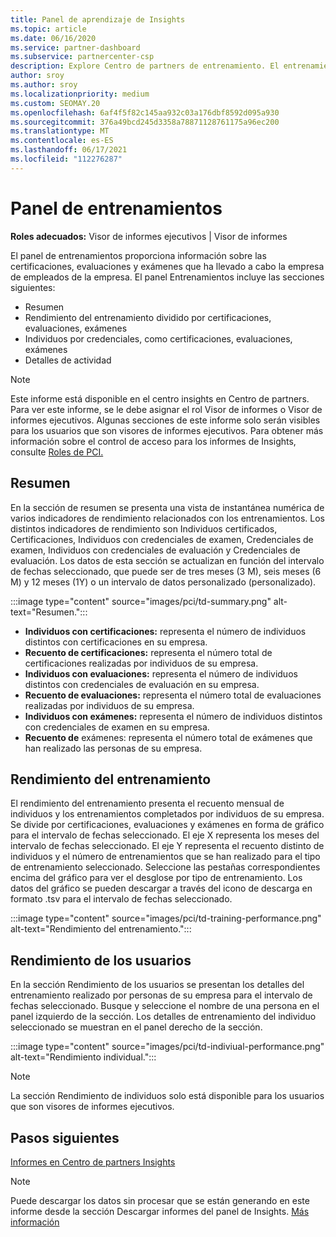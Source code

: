 ```yaml
---
title: Panel de aprendizaje de Insights
ms.topic: article
ms.date: 06/16/2020
ms.service: partner-dashboard
ms.subservice: partnercenter-csp
description: Explore Centro de partners de entrenamiento. El entrenamiento es uno de los informes disponibles en el área Centro de partners Insights (PCI).
author: sroy
ms.author: sroy
ms.localizationpriority: medium
ms.custom: SEOMAY.20
ms.openlocfilehash: 6af4f5f82c145aa932c03a176dbf8592d095a930
ms.sourcegitcommit: 376a49bcd245d3358a78871128761175a96ec200
ms.translationtype: MT
ms.contentlocale: es-ES
ms.lasthandoff: 06/17/2021
ms.locfileid: "112276287"
---
```

# <a name="trainings-dashboard"></a>Panel de entrenamientos

**Roles adecuados:** Visor de informes ejecutivos | Visor de informes

El panel de entrenamientos proporciona información sobre las certificaciones, evaluaciones y exámenes que ha llevado a cabo la empresa de empleados de la empresa. El panel Entrenamientos incluye las secciones siguientes:

- Resumen
- Rendimiento del entrenamiento dividido por certificaciones, evaluaciones, exámenes
- Individuos por credenciales, como certificaciones, evaluaciones, exámenes
- Detalles de actividad

>[!NOTE] 
>Este informe está disponible en el centro insights en Centro de partners. Para ver este informe, se le debe asignar el rol Visor de informes o Visor de informes ejecutivos. Algunas secciones de este informe solo serán visibles para los usuarios que son visores de informes ejecutivos. Para obtener más información sobre el control de acceso para los informes de Insights, consulte [Roles de PCI.](pci-roles.md)

## <a name="summary"></a>Resumen

En la sección de resumen se presenta una vista de instantánea numérica de varios indicadores de rendimiento relacionados con los entrenamientos. Los distintos indicadores de rendimiento son Individuos certificados, Certificaciones, Individuos con credenciales de examen, Credenciales de examen, Individuos con credenciales de evaluación y Credenciales de evaluación. Los datos de esta sección se actualizan en función del intervalo de fechas seleccionado, que puede ser de tres meses (3 M), seis meses (6 M) y 12 meses (1Y) o un intervalo de datos personalizado (personalizado). 

:::image type="content" source="images/pci/td-summary.png" alt-text="Resumen.":::

- **Individuos con certificaciones:** representa el número de individuos distintos con certificaciones en su empresa.
- **Recuento de certificaciones:** representa el número total de certificaciones realizadas por individuos de su empresa.
- **Individuos con evaluaciones:** representa el número de individuos distintos con credenciales de evaluación en su empresa. 
- **Recuento de evaluaciones:** representa el número total de evaluaciones realizadas por individuos de su empresa.
- **Individuos con exámenes:** representa el número de individuos distintos con credenciales de examen en su empresa. 
- **Recuento de** exámenes: representa el número total de exámenes que han realizado las personas de su empresa.

## <a name="training-performance"></a>Rendimiento del entrenamiento

El rendimiento del entrenamiento presenta el recuento mensual de individuos y los entrenamientos completados por individuos de su empresa. Se divide por certificaciones, evaluaciones y exámenes en forma de gráfico para el intervalo de fechas seleccionado. El eje X representa los meses del intervalo de fechas seleccionado. El eje Y representa el recuento distinto de individuos y el número de entrenamientos que se han realizado para el tipo de entrenamiento seleccionado. Seleccione las pestañas correspondientes encima del gráfico para ver el desglose por tipo de entrenamiento. Los datos del gráfico se pueden descargar a través del icono de descarga en formato .tsv para el intervalo de fechas seleccionado.

:::image type="content" source="images/pci/td-training-performance.png" alt-text="Rendimiento del entrenamiento.":::

## <a name="individuals-performance"></a>Rendimiento de los usuarios

En la sección Rendimiento de los usuarios se presentan los detalles del entrenamiento realizado por personas de su empresa para el intervalo de fechas seleccionado. Busque y seleccione el nombre de una persona en el panel izquierdo de la sección. Los detalles de entrenamiento del individuo seleccionado se muestran en el panel derecho de la sección.

:::image type="content" source="images/pci/td-indiviual-performance.png" alt-text="Rendimiento individual.":::

>[!NOTE] 
> La sección Rendimiento de individuos solo está disponible para los usuarios que son visores de informes ejecutivos. 

## <a name="next-steps"></a>Pasos siguientes

[Informes en Centro de partners Insights](partner-center-insights.md)

>[!NOTE] 
> Puede descargar los datos sin procesar que se están generando en este informe desde la sección Descargar informes del panel de Insights. [Más información](pci-download-reports.md)